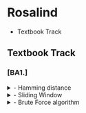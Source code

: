 # Rosalind

- Textbook Track

## Textbook Track 

### [BA1.]
<details>
<summary>- Hamming distance</summary>
<div markdown="1">

The minimum number of substitutions(Errors) required to change one string into the other.

</div>
</details>

<details>
<summary>- Sliding Window</summary>
<div markdown="1">

n(string) - m(pattern) + 1

</div>
</details>

<details>
<summary>- Brute Force algorithm</summary>
<div markdown="1">

= exhaustive search
= generate and test

Systematically checking all possible candidates for whether or not each candidate satisfies the problem's statement.

</div>
</details>
